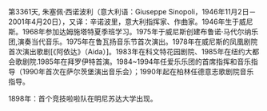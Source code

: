 第3361天, 朱塞佩·西诺波利（意大利语：Giuseppe Sinopoli，1946年11月2日－2001年4月20日），又译：辛诺波里，意大利指挥家、作曲家。1946年生于威尼斯。1968年参加达姆施塔特夏季班学习。1975年于威尼斯创建布鲁诺·马代尔纳乐团,演奏当代音乐。1975年在鲁瓦扬音乐节首次演出。1978年在威尼斯的凤凰剧院首次演出歌剧[《阿依达》（Aida）]。1983年在科文特花园剧院、1985年在纽约大都会歌剧院.1985年在拜罗伊特首演。1984~1994年任爱乐乐团的首席指挥和音乐指导（1990年首次在萨尔茨堡演出音乐会）；1990年起在柏林任德意志歌剧院音乐指导。

1898年：首个竞技啦啦队在明尼苏达大学出现。